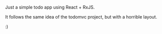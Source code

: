 Just a simple todo app using React + RxJS.

It follows the same idea of the todomvc project, but with a horrible layout.

:)

